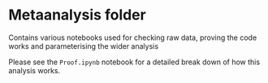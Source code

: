 # Metaanalysis folder

Contains various notebooks used for checking raw data, proving the code works and parameterising the wider analysis

Please see the `Proof.ipynb` notebook for a detailed break down of how this analysis works.
